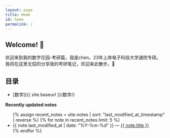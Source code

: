```yaml
---
layout: page
title: Home
id: home
permalink: /
---
```


## Welcome! 🌱

欢迎来到我的数字花园-考研篇，我是chen，23年上岸电子科技大学通院专硕。我将在这里无偿的分享我的考研笔记，欢迎来此散步。👋

<!-- 添加链接 -->
## 目录

- [数学]({{ site.baseurl }}/数学/)

<strong>Recently updated notes</strong>

<ul>
  {% assign recent_notes = site.notes | sort: "last_modified_at_timestamp" | reverse %}
  {% for note in recent_notes limit: 5 %}
    <li>
      {{ note.last_modified_at | date: "%Y-%m-%d" }} — <a class="internal-link" href="{{ note.url }}">{{ note.title }}</a>
    </li>
  {% endfor %}
</ul>

<style>
  .wrapper {
    max-width: 46em;
  }
</style>



